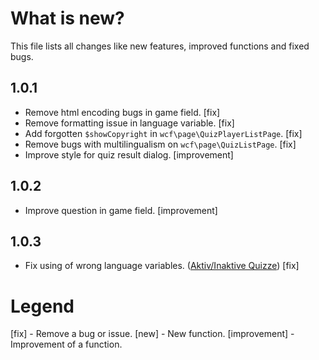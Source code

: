 # What is new?
This file lists all changes like new features, improved functions and fixed bugs.

## 1.0.1
 - Remove html encoding bugs in game field. [fix]
 - Remove formatting issue in language variable. [fix]
 - Add forgotten ``$showCopyright`` in ``wcf\page\QuizPlayerListPage``. [fix]
 - Remove bugs with multilingualism on ``wcf\page\QuizListPage``. [fix]
 - Improve style for quiz result dialog. [improvement]

## 1.0.2
 - Improve question in game field. [improvement]
 
## 1.0.3
 - Fix using of wrong language variables. ([Aktiv/Inaktive Quizze](https://www.my-wsc.de/forum/thread/706-aktiv-inaktive-quizze/)) [fix]
 
# Legend
[fix] - Remove a bug or issue.
[new] - New function.
[improvement] - Improvement of a function.